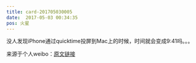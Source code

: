 ```yaml
---
title: card-201705030005
date:  2017-05-03 00:34:35
pos: 火星
---
```

没人发现iPhone通过quicktime投屏到Mac上的时候，时间就会变成9:41吗。。。 

来源于个人weibo：[原文链接](https://m.weibo.cn/status/F1j60sZju?mblogid=F1j60sZju)